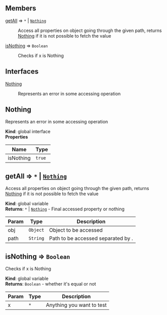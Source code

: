 ## Members

<dl>
<dt><a href="#getAll">getAll</a> ⇒ <code>*</code> | <code><a href="#Nothing">Nothing</a></code></dt>
<dd><p>Access all properties on object going through the given path,
returns <a href="#Nothing">Nothing</a> if it is not possible to fetch the value</p>
</dd>
<dt><a href="#isNothing">isNothing</a> ⇒ <code>Boolean</code></dt>
<dd><p>Checks if x is Nothing</p>
</dd>
</dl>

## Interfaces

<dl>
<dt><a href="#Nothing">Nothing</a></dt>
<dd><p>Represents an error in some accessing operation</p>
</dd>
</dl>

<a name="Nothing"></a>

## Nothing
Represents an error in some accessing operation

**Kind**: global interface  
**Properties**

| Name | Type |
| --- | --- |
| isNothing | <code>true</code> | 

<a name="getAll"></a>

## getAll ⇒ <code>\*</code> \| [<code>Nothing</code>](#Nothing)
Access all properties on object going through the given path,
returns [Nothing](#Nothing) if it is not possible to fetch the value

**Kind**: global variable  
**Returns**: <code>\*</code> \| [<code>Nothing</code>](#Nothing) - Final accessed property or nothing  

| Param | Type | Description |
| --- | --- | --- |
| obj | <code>Object</code> | Object to be accessed |
| path | <code>String</code> | Path to be accessed separated by . |

<a name="isNothing"></a>

## isNothing ⇒ <code>Boolean</code>
Checks if x is Nothing

**Kind**: global variable  
**Returns**: <code>Boolean</code> - whether it's equal or not  

| Param | Type | Description |
| --- | --- | --- |
| x | <code>\*</code> | Anything you want to test |

